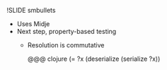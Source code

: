 !SLIDE smbullets

* Uses Midje
* Next step, property-based testing
    * Resolution is commutative
    
        @@@ clojure
        (= ?x (deserialize (serialize ?x))
